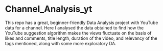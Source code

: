 # Channel_Analysis_yt
This repo has a great, beginner-friendly Data Analysis project with YouTube data for a channel. Here I analysed the data obtained to find how the YouTube suggestion algorithm makes the views fluctuate on the basis of likes and comments, title length, duration of the video, and relevancy of the tags mentioned, along with some more exploratory DA.
